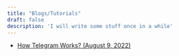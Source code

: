 ```yaml
---
title: "Blogs/Tutorials"
draft: false
description: 'I will write some stuff once in a while'
---
```



* [How Telegram Works? (August 9, 2022)](telegram/)

